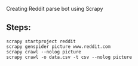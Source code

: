 Creating Reddit parse bot using Scrapy

## Steps:
```
scrapy startproject reddit
scrapy genspider picture www.reddit.com
scrapy crawl --nolog picture
scrapy crawl -o data.csv -t csv --nolog picture
```
